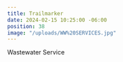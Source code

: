 ```yaml
---
title: Trailmarker
date: 2024-02-15 10:25:00 -06:00
position: 38
image: "/uploads/WW%20SERVICES.jpg"
---
```


Wastewater Service